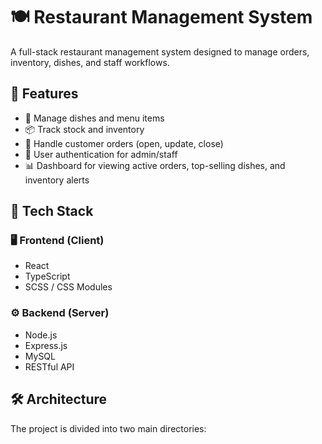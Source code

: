 # 🍽️ Restaurant Management System

A full-stack restaurant management system designed to manage orders, inventory, dishes, and staff workflows.

## 📌 Features

- 🧾 Manage dishes and menu items
- 📦 Track stock and inventory
- 🛒 Handle customer orders (open, update, close)
- 👥 User authentication for admin/staff
- 📊 Dashboard for viewing active orders, top-selling dishes, and inventory alerts

## 🧰 Tech Stack

### 🖥️ Frontend (Client)
- React
- TypeScript
- SCSS / CSS Modules

### ⚙️ Backend (Server)
- Node.js
- Express.js
- MySQL
- RESTful API

## 🛠️ Architecture
The project is divided into two main directories:
